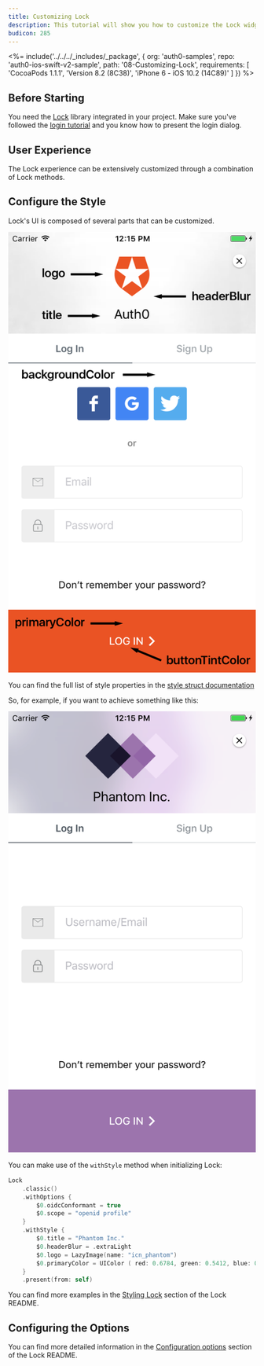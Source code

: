 ```yaml
---
title: Customizing Lock
description: This tutorial will show you how to customize the Lock widget UI.
budicon: 285
---
```


<%= include('../../../_includes/_package', {
  org: 'auth0-samples',
  repo: 'auth0-ios-swift-v2-sample',
  path: '08-Customizing-Lock',
  requirements: [
    'CocoaPods 1.1.1',
    'Version 8.2 (8C38)',
    'iPhone 6 - iOS 10.2 (14C89)'
  ]
}) %>

## Before Starting

You need the [Lock](https://github.com/auth0/Lock.iOS-OSX) library integrated in your project. Make sure you've followed the [login tutorial](/quickstart/native/ios-swift/01-login) and you know how to present the login dialog.

## User Experience

The Lock experience can be extensively customized through a combination of Lock methods.

## Configure the Style

Lock's UI is composed of several parts that can be customized.

<div class="phone-mockup"><img src="/media/articles/libraries/lock-ios/customization/lock_2_ui.png" alt="Lock UI"></div>

You can find the full list of style properties in the [style struct documentation](https://github.com/auth0/Lock.iOS-OSX/blob/v2/Lock/Style.swift)

So, for example, if you want to achieve something like this:

<div class="phone-mockup"><img src="/media/articles/native-platforms/ios-swift/lock_2_style.png" alt="Lock Custom UI"></div>

You can make use of the `withStyle` method when initializing Lock:

```swift
Lock
    .classic()
    .withOptions {
        $0.oidcConformant = true
        $0.scope = "openid profile"
    }
    .withStyle {
        $0.title = "Phantom Inc."
        $0.headerBlur = .extraLight
        $0.logo = LazyImage(name: "icn_phantom")
        $0.primaryColor = UIColor ( red: 0.6784, green: 0.5412, blue: 0.7333, alpha: 1.0 )
    }
    .present(from: self)
```

You can find more examples in the [Styling Lock](https://github.com/auth0/Lock.iOS-OSX/tree/v2#styling-lock) section of the Lock README.

## Configuring the Options

You can find more detailed information in the [Configuration options](https://github.com/auth0/Lock.iOS-OSX/tree/v2#customization-options) section of the Lock README.
